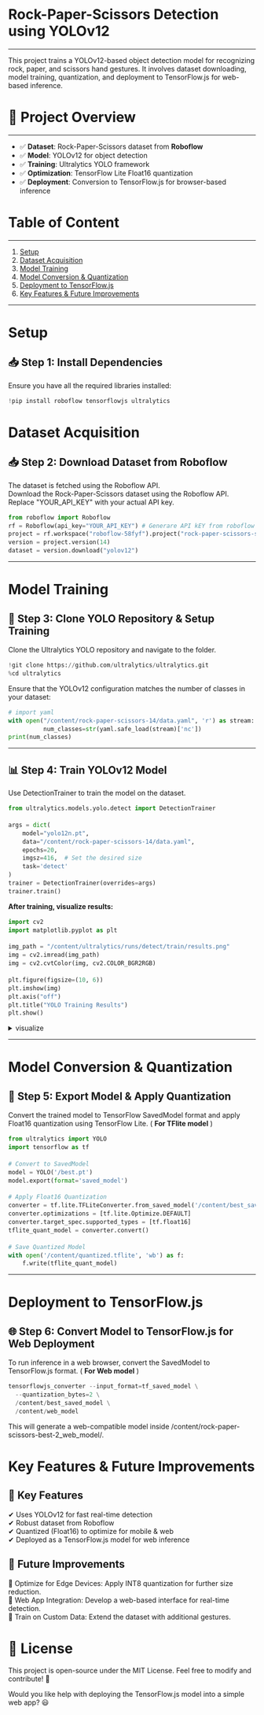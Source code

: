 # **Rock-Paper-Scissors Detection using YOLOv12**
---

This project trains a YOLOv12-based object detection model for recognizing rock, paper, and scissors hand gestures. It involves dataset downloading, model training, quantization, and deployment to TensorFlow.js for web-based inference.

# **📌 Project Overview**
---

- ✅ **Dataset**: Rock-Paper-Scissors dataset from **Roboflow**
- ✅ **Model**: YOLOv12 for object detection
- ✅ **Training**: Ultralytics YOLO framework
- ✅ **Optimization**:  TensorFlow Lite Float16 quantization
- ✅ **Deployment**: Conversion to TensorFlow.js for browser-based inference

# **Table of Content**
---
1. [Setup](#setup)
2. [Dataset Acquisition](#dataset-acquisition)
3. [Model Training](#model-training)
4. [Model Conversion & Quantization](#model-conversion--quantization)
5. [Deployment to TensorFlow.js](#deployment-to-tensorflowjs)
6. [Key Features & Future Improvements](#key-features--future-improvements)

---
# **Setup**

## 📥 Step 1: Install Dependencies

Ensure you have all the required libraries installed:
```py
!pip install roboflow tensorflowjs ultralytics
```

# **Dataset Acquisition**

## 📥 Step 2: Download Dataset from Roboflow

The dataset is fetched using the Roboflow API.</br>
Download the Rock-Paper-Scissors dataset using the Roboflow API. Replace "YOUR_API_KEY" with your actual API key.

```py 
from roboflow import Roboflow
rf = Roboflow(api_key="YOUR_API_KEY") # Generare API kEY from roboflow website
project = rf.workspace("roboflow-58fyf").project("rock-paper-scissors-sxsw")
version = project.version(14)
dataset = version.download("yolov12")
```

---
# **Model Training**

## 🚀 Step 3: Clone YOLO Repository & Setup Training

Clone the Ultralytics YOLO repository and navigate to the folder.

```py
!git clone https://github.com/ultralytics/ultralytics.git
%cd ultralytics
```

Ensure that the YOLOv12 configuration matches the number of classes in your dataset:

```py
# import yaml
with open("/content/rock-paper-scissors-14/data.yaml", 'r') as stream:
          num_classes=str(yaml.safe_load(stream)['nc'])
print(num_classes)
```

---

## 📊 Step 4: Train YOLOv12 Model

Use DetectionTrainer to train the model on the dataset.

```py
from ultralytics.models.yolo.detect import DetectionTrainer

args = dict(
    model="yolo12n.pt",  
    data="/content/rock-paper-scissors-14/data.yaml",  
    epochs=20,  
    imgsz=416,  # Set the desired size
    task='detect'  
)
trainer = DetectionTrainer(overrides=args)
trainer.train()
```

**After training, visualize results:**

```py
import cv2
import matplotlib.pyplot as plt

img_path = "/content/ultralytics/runs/detect/train/results.png"
img = cv2.imread(img_path)
img = cv2.cvtColor(img, cv2.COLOR_BGR2RGB)

plt.figure(figsize=(10, 6))
plt.imshow(img)
plt.axis("off")
plt.title("YOLO Training Results")
plt.show()

```

<details>
    <summary>visualize</summary>
    <img src='models\images\image1.png'/>
    <img src='models\images\image2.png'/>
    <img src='models\images\image3.png'/>
    <img src='models\images\image4.png'/>
</details>

---
# **Model Conversion & Quantization**

## 🔄 Step 5: Export Model & Apply Quantization

Convert the trained model to TensorFlow SavedModel format and apply Float16 quantization using TensorFlow Lite. ( **For TFlite model** )

```py
from ultralytics import YOLO
import tensorflow as tf

# Convert to SavedModel
model = YOLO('/best.pt')
model.export(format='saved_model')

# Apply Float16 Quantization
converter = tf.lite.TFLiteConverter.from_saved_model('/content/best_saved_model')
converter.optimizations = [tf.lite.Optimize.DEFAULT]
converter.target_spec.supported_types = [tf.float16]
tflite_quant_model = converter.convert()

# Save Quantized Model
with open('/content/quantized.tflite', 'wb') as f:
    f.write(tflite_quant_model)
```

---
# **Deployment to TensorFlow.js**

## 🌐 Step 6: Convert Model to TensorFlow.js for Web Deployment

To run inference in a web browser, convert the SavedModel to TensorFlow.js format. ( **For Web model** )

```py
tensorflowjs_converter --input_format=tf_saved_model \
  --quantization_bytes=2 \
  /content/best_saved_model \
  /content/web_model
```

This will generate a web-compatible model inside /content/rock-paper-scissors-best-2_web_model/.

# **Key Features & Future Improvements**

## 📌 Key Features

✔ Uses YOLOv12 for fast real-time detection </br>
✔ Robust dataset from Roboflow </br>
✔ Quantized (Float16) to optimize for mobile & web </br>
✔ Deployed as a TensorFlow.js model for web inference

## 📢 Future Improvements

🔹 Optimize for Edge Devices: Apply INT8 quantization for further size reduction. </br>
🔹 Web App Integration: Develop a web-based interface for real-time detection. </br>
🔹 Train on Custom Data: Extend the dataset with additional gestures.

# **📜 License**
This project is open-source under the MIT License. Feel free to modify and contribute! 🚀

Would you like help with deploying the TensorFlow.js model into a simple web app? 😃